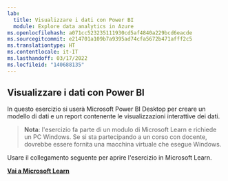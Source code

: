 ```yaml
---
lab:
  title: Visualizzare i dati con Power BI
  module: Explore data analytics in Azure
ms.openlocfilehash: a071cc523235111930cd5af4840a229bcd6eacde
ms.sourcegitcommit: e214701a109b7a9395ad74cfa5672b471afff2c5
ms.translationtype: HT
ms.contentlocale: it-IT
ms.lasthandoff: 03/17/2022
ms.locfileid: "140688135"
---
```

## <a name="visualize-data-with-power-bi"></a>Visualizzare i dati con Power BI

In questo esercizio si userà Microsoft Power BI Desktop per creare un modello di dati e un report contenente le visualizzazioni interattive dei dati.

> **Nota**: l'esercizio fa parte di un modulo di Microsoft Learn e richiede un PC Windows. Se si sta partecipando a un corso con docente, dovrebbe essere fornita una macchina virtuale che esegue Windows.

Usare il collegamento seguente per aprire l'esercizio in Microsoft Learn.

**[Vai a Microsoft Learn](https://docs.microsoft.com/learn/modules/explore-fundamentals-data-visualization/5-exercise-power-bi)**
